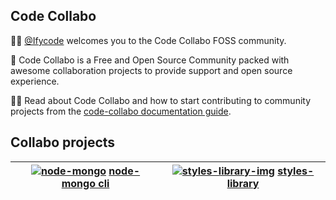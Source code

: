 ## Code Collabo

🙋‍♀️ [@Ifycode](https://github.com/Ifycode) welcomes you to the Code Collabo FOSS community. 

🌈 Code Collabo is a Free and Open Source Community packed with awesome collaboration projects to provide support and open source experience. 

👩‍💻 Read about Code Collabo and how to start contributing to community projects from the [code-collabo documentation guide](https://code-collabo.gitbook.io/doc/).

## Collabo projects

|[![node-mongo](https://github.com/Ifycode/Ifycode/blob/main/code-collabo/node-mongo-cli.gif?raw=true)](https://code-collabo.gitbook.io/node-mongo/) [node-mongo cli](https://code-collabo.gitbook.io/node-mongo/)| [![styles-library-img](https://user-images.githubusercontent.com/45185388/138577389-57b90219-b8e5-45bf-9b5c-7c11375e107e.png)](https://github.com/code-collabo/styles-library) [styles-library](https://github.com/code-collabo/styles-library)|
|--|--|


<!--

**Here are some ideas to get you started:**

🙋‍♀️ A short introduction - what is your organization all about?
🌈 Contribution guidelines - how can the community get involved?
👩‍💻 Useful resources - where can the community find your docs? Is there anything else the community should know?
🍿 Fun facts - what does your team eat for breakfast?
🧙 Remember, you can do mighty things with the power of [Markdown](https://guides.github.com/features/mastering-markdown/)
-->
